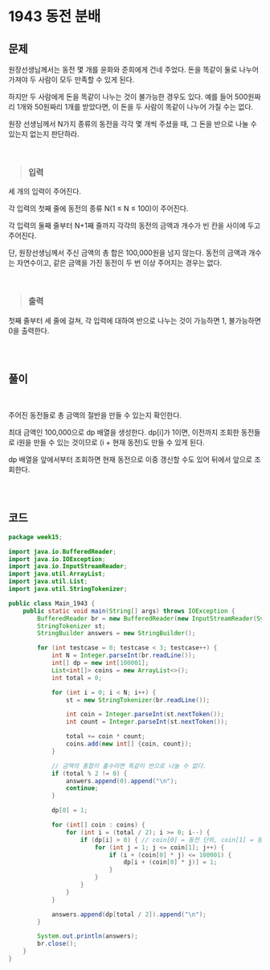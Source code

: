 # 1943 동전 분배

## 문제

원장선생님께서는 동전 몇 개를 윤화와 준희에게 건네 주었다. 돈을 똑같이 둘로 나누어 가져야 두 사람이 모두 만족할 수 있게 된다.

하지만 두 사람에게 돈을 똑같이 나누는 것이 불가능한 경우도 있다. 예를 들어 500원짜리 1개와 50원짜리 1개를 받았다면, 이 돈을 두 사람이 똑같이 나누어 가질 수는 없다.

원장 선생님께서 N가지 종류의 동전을 각각 몇 개씩 주셨을 때, 그 돈을 반으로 나눌 수 있는지 없는지 판단하라.

&nbsp;

> ### 입력

세 개의 입력이 주어진다.

각 입력의 첫째 줄에 동전의 종류 N(1 ≤ N ≤ 100)이 주어진다.

각 입력의 둘째 줄부터 N+1째 줄까지 각각의 동전의 금액과 개수가 빈 칸을 사이에 두고 주어진다.

단, 원장선생님께서 주신 금액의 총 합은 100,000원을 넘지 않는다. 동전의 금액과 개수는 자연수이고, 같은 금액을 가진 동전이 두 번 이상 주어지는 경우는 없다.

&nbsp;

> ### 출력

첫째 줄부터 세 줄에 걸쳐, 각 입력에 대하여 반으로 나누는 것이 가능하면 1, 불가능하면 0을 출력한다.

&nbsp;

#

## 풀이

&nbsp;

주어진 동전들로 총 금액의 절반을 만들 수 있는지 확인한다.

최대 금액인 100,000으로 dp 배열을 생성한다. dp[i]가 1이면, 이전까지 조회한 동전들로 i원을 만들 수 있는 것이므로 (i + 현재 동전)도 만들 수 있게 된다.

dp 배열을 앞에서부터 조회하면 현재 동전으로 이중 갱신할 수도 있어 뒤에서 앞으로 조회한다.

&nbsp;

#

## 코드

```java
package week15;

import java.io.BufferedReader;
import java.io.IOException;
import java.io.InputStreamReader;
import java.util.ArrayList;
import java.util.List;
import java.util.StringTokenizer;

public class Main_1943 {
	public static void main(String[] args) throws IOException {
		BufferedReader br = new BufferedReader(new InputStreamReader(System.in));
		StringTokenizer st;
		StringBuilder answers = new StringBuilder();

		for (int testcase = 0; testcase < 3; testcase++) {
			int N = Integer.parseInt(br.readLine());
			int[] dp = new int[100001];
			List<int[]> coins = new ArrayList<>();
			int total = 0;

			for (int i = 0; i < N; i++) {
				st = new StringTokenizer(br.readLine());

				int coin = Integer.parseInt(st.nextToken());
				int count = Integer.parseInt(st.nextToken());

				total += coin * count;
				coins.add(new int[] {coin, count});
			}

			// 금액의 총합이 홀수라면 똑같이 반으로 나눌 수 없다.
			if (total % 2 != 0) {
				answers.append(0).append("\n");
				continue;
			}

			dp[0] = 1;

			for (int[] coin : coins) {
				for (int i = (total / 2); i >= 0; i--) {
					if (dp[i] > 0) { // coin[0] = 동전 단위, coin[1] = 동전 개수
						for (int j = 1; j <= coin[1]; j++) {
							if (i + (coin[0] * j) <= 100001) {
								dp[i + (coin[0] * j)] = 1;
							}
						}
					}
				}
			}

			answers.append(dp[total / 2]).append("\n");
		}

		System.out.println(answers);
		br.close();
	}
}
```
